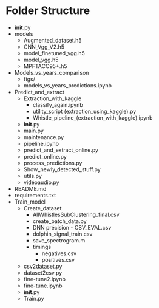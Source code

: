 # Folder Structure

- __init__.py
- models
    - Augmented_dataset.h5
    - CNN_Vgg_V2.h5
    - model_finetuned_vgg.h5
    - model_vgg.h5
    - MPFTACC95+.h5
- Models_vs_years_comparison
    - figs/
    - models_vs_years_predictions.ipynb
- Predict_and_extract
    - Extraction_with_kaggle
        - classify_again.ipynb
        - utility_script (extraction_using_kaggle).py
        - Whistle_pipeline_(extraction_with_kaggle).ipynb
    - __init__.py
    - main.py
    - maintenance.py
    - pipeline.ipynb
    - predict_and_extract_online.py
    - predict_online.py
    - process_predictions.py
    - Show_newly_detected_stuff.py
    - utils.py
    - vidéoaudio.py
- README.md
- requirements.txt
- Train_model
    - Create_dataset
        - AllWhistlesSubClustering_final.csv
        - create_batch_data.py
        - DNN précision - CSV_EVAL.csv
        - dolphin_signal_train.csv
        - save_spectrogram.m
        - timings
            - negatives.csv
            - positives.csv
    - csv2dataset.py
    - dataset2csv.py
    - fine-tune2.ipynb
    - fine-tune.ipynb
    - __init__.py
    - Train.py

